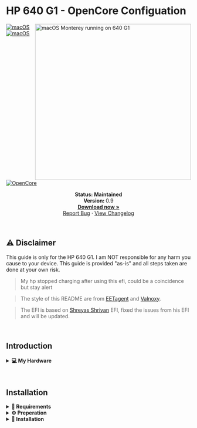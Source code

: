 # HP 640 G1 - OpenCore Configuation

<img align="right" src="https://i.ibb.co/3Nb0HzH/68747470733a2f2f692e6962622e636f2f4c7a59304a57332f4d6f6e74657265792e706e67-2.jpg" alt="macOS Monterey running on 640 G1" width="425">

[![macOS](https://img.shields.io/badge/macOS-BigSur-brightgreen.svg)](https://developer.apple.com/documentation/macos-release-notes)
[![macOS](https://img.shields.io/badge/macOS-Monterey-brightgreen.svg)](https://developer.apple.com/documentation/macos-release-notes)
[![OpenCore](https://img.shields.io/badge/OpenCore-0.9.1-blue)](https://github.com/acidanthera/OpenCorePkg)

<p align="center">
   <strong>Status: Maintained</strong>
   <br />
   <strong>Version: </strong>0.9
   <br />
   <a href="https://github.com/wasab1i/Hp640G1-Hack/releases"><strong>Download now »</strong></a>
   <br />
   <a href="https://github.com/wasab1i/Hp640G1-Hack/issues">Report Bug</a>
   ·
   <a href="https://github.com/wasab1i/Hp640G1-Hack/blob/main/CHANGELOG.md">View Changelog</a>
  </p>
</p>
</br>

## ⚠️ Disclaimer
This guide is only for the HP 640 G1. I am NOT responsible for any harm you cause to your device. This guide is provided "as-is" and all steps taken are done at your own risk.

> My hp stopped charging after using this efi, could be a coincidence but stay alert

> The style of this README are from [EETagent](https://github.com/EETagent/T480-OpenCore-Hackintosh) and [Valnoxy](https://github.com/valnoxy/t480-oc/).

> The EFI is based on [Shreyas Shriyan](https://github.com/shreyas-shriyan/Hp-Probook-640G1-Hackintosh-OpenCore) EFI, fixed the issues from his EFI and will be updated.

&nbsp;

## Introduction

<details>
<summary><strong>💻 My Hardware</strong></summary>
<br>
These are the Hardware component I use. But this OpenCore configuation <strong>should still work</strong> with your device, even if the components are not equal.

> **Note** Check the model of your WiFi & Bluetooth card. Intel cards should be compatible with itlwm (or AirportItlwm). If your card is from another manufacturer, please check if your card supports macOS. 

| Category  | Component                            |
| --------- | ------------------------------------ |
| CPU       | Intel Core i5-4210M                  |
| GPU       | Intel HD Graphics 4600               |
| SSD       | SanDisk SD7SB6S-128G-1006 SATA SSD   |
| Memory    | 4GB DDR3 1600MHz                     |
| WiFi & BT | Centrino Advanced-N 6235             |

</details>  

</details>

&nbsp;

## Installation

<details>  
<summary><strong>📝 Requirements</strong></summary>
</br>

You must have the following items:
- Access to a working Windows machine with Python installed.
- A pendrive with more than 4 GB (Remember that during the preparation we will format the flash drive to create the installation media).
- an Internet connection (recommended via Ethernet).
- 1-2 hours of your time.

</details>

<details>  
<summary><strong>⚙️ Preperation</strong></summary>
</br>

### Create the install media

First of all, you will need the install media of macOS. I will use [macrecovery](https://github.com/acidanthera/OpenCorePkg) to download and create the macOS Install media.

With macrecovery, the process is the following:
- Download [OpenCorePkg](https://github.com/acidanthera/OpenCorePkg) as a ZIP.
- Extract the OpenCorePkg-master.zip file.
- Open ```cmd.exe``` with Administrator privileges and change the directory to OpenCorePkg-master\Utilities\macrecovery.
- Enter the following command to download macOS:
```
# Big Sur (11)
python macrecovery.py -b Mac-42FD25EABCABB274 -m 00000000000000000 download

# Monterey (12)
python macrecovery.py -b Mac-E43C1C25D4880AD6 -m 00000000000000000 download
```
- After the download succeeded, type ```diskpart``` and wait until you see ```DISKPART>```

- Plug-in your pendrive and type ```list disk``` to see your disk id.

- Select your pendrive by typing ```select disk <diskid>```

- Now we are gonna clean the pendrive and convert it to GPT. First, type ```clean``` and then ```convert gpt```.

>  **Note**: If an error occurred, try to convert again by typing ```convert gpt```.

- After the pendrive is clean and converted, we will create a new partition where we can put our files on. First, type ```create partition primary```, then select the new partition with ```select partition 1``` and format it ```format fs=fat32 quick```.

- Finally, mount your pendrive by typing ```assign```

- Now, close the Command Prompt and copy the folder ```com.apple.recovery.boot``` on the pendrive. 

Now we are ready to make the USB drive bootable.

### Configure and install OpenCore
Download the EFI folder from this repo, you will find the latest files under the release tab or just download the repo as it is. Move the folder to the root of your pendrive (e.g. J:\) and rename the folder to ```EFI```.

#### GenSMBIOS
We need a script, called [GenSMBIOS](https://github.com/corpnewt/GenSMBIOS), to create fake serial number, UUID and MLB numbers. **This step is essential to have working iMessage, so do not skip it!**

The process is the following:

- Download GenSMBIOS as a ZIP, then extract it.
- Start GenSMBIOS.bat and use option ```1``` to download MacSerial.
- Choose option ```2```, to select the path of the config.plist file. It will be located in ```EFI -> OC``` folder.
- Choose option ```3```, and enter ```MacBookPro15,2``` as the machine type.
- Press ```Q``` to quit. Your config now should contain the requied serials.

#### Enter the proper ROM value
After adding serials to your config.plist, you have to add the computer's MAC address to the config.plist file. We need a Plist editior, to write the MAC address into the config.plist file. I used [ProperTree](https://github.com/corpnewt/ProperTree), since it works on Windows too. You have to change the MAC address value in the config.plist at

```PlatformInfo -> Generic -> ROM```

Delete the generic ```112233445566``` value, and enter your MAC address into the field, without any colons. Save the Plist file, and it is now ready to be written out to the EFI partition of your install media.

#### Default keyboard layout and language
The default keyboard layout and language is ```German```. To change the language, edit the value of ```NVRAM -> Add -> 7C436110-AB2A-4BBB-A880-FE41995C9F82 -> prev-lang:kbd``` to the value of your language. If your value contains an underscore "```_```", replace it with a hyphen "```-```". The value for English would be ```en-US:0```. You can find a list of all language values [here](https://github.com/acidanthera/OpenCorePkg/blob/master/Utilities/AppleKeyboardLayouts/AppleKeyboardLayouts.txt).

### Install OpenCore
After you've finished with the neccesary tweaks, you have to copy the EFI folder to the EFI partition of your pendrive.

</details>

<details>  
<summary><strong>🚚 Installation</strong></summary>
</br>

### Prepare BIOS
The bios must be properly configured prior to installing macOS.
In Security menu, set the following settings:

-  `Intel Virtualization Technology`: must be **Enabled**
-  `Anti-Theft`: must be **Disabled**
-  `Secure Boot`: must be **Disabled**
-  `Device Guard`: must be **Disabled**

In Startup menu, set the following options:

-  `UEFI/Legacy Boot`: **UEFI Only**
-  `CSM Support`: **No**

Now you can go through the install.

### Install macOS
1. Boot from USB, press ```SPACE``` and select the USB drive inside of OpenCore ```"NO NAME (DMG)" or similar```.
>  **Note:** The first boot may take up to 20 minutes.
2. Wait for the macOS Utilities screen.
3. Select Disk Utility, select your disk and click erase. Give a name and choose **APFS** with **GUID Partition Map**.
4. After erasing, go back and select **Reinstall macOS** and follow the steps on your screen. The installation make take up to **2 hours**.
>  **Note:** Your PC will restart multiple times. Just boot from USB and select your disk inside of OpenCore. (named macOS Installer or the disk name).
5. Once you see the `Region selection` screen, you are good to proceed.
6. Create your user accound and everything else.

&nbsp;

## Post-install (optional)

<details>  
<summary><strong>💾 Install OpenCore to Hard drive</strong></summary>
</br>

1. Press `ALT + SPACE` and open terminal. Type `sudo diskutil mountDisk disk0s1` (where disk0s1 corresponds to the EFI partition of the main disk)
2. Open Finder and copy the EFI folder of your USB device to the main disk's EFI partition.
3. Unplug the USB device and reboot your laptop. Now you can boot macOS without your USB device.

</details>

<details>  
<summary><strong>✏️ Create a offline install media (Optional)</strong></summary>
</br>

In case of reinstalling macOS, a offline install media can save some time. You also don't need an Ethernet connection for the installation.
To create a offline install media, you need the following stuff: 

- macOS Installer from the App Store.
- A 16 GB pendrive (Keep in mind, during the preperation we will format the disk to create the install media).

Press `ALT + SPACE` and open Disk utility. Select your USB device and click erase. Name it `MyUSB` and choose **Mac OS Extended** with **GUID Partition Map**. After erasing the USB device, close Disk utility.

Now press `ALT + SPACE` and open terminal. Type the following command:

Big Sur:
```sudo /Applications/Install\ macOS\ Big\ Sur.app/Contents/Resources/createinstallmedia --volume /Volumes/MyUSB --downloadassets```

Monterey:
```sudo /Applications/Install\ macOS\ Monterey.app/Contents/Resources/createinstallmedia --volume /Volumes/MyUSB --downloadassets```

Ventura:
```sudo /Applications/Install\ macOS\ Ventura.app/Contents/Resources/createinstallmedia --volume /Volumes/MyUSB --downloadassets```

After creating the install media, copy your EFI folder to the EFI partition of your USB device.


</details>

&nbsp;

## Status

<details>  
<summary><strong>✅ What's working</strong></summary>
</br>
 
- [X] Intel WiFi (thanks to [itlwn](https://github.com/OpenIntelWireless/itlwm))
- [X] Brightness / Volume Control
- [X] Battery Information
- [X] Audio (Audio Jack & Speaker)
- [X] USB Ports
- [X] Graphics Acceleration
- [X] Trackpoint / Touchpad
- [X] Power management / Sleep

</details>

<details>  
<summary><strong>⚠️ What's not working</strong></summary>
</br>

- [ ] Fingerprint Reader (Disabled with NoTouchID kext)
- [ ] Camera (Should be an easy fix)
- [ ] Imessage
- [ ] Bluetooth (But it can be my wifi card broken, it didn't work even on windows)

</details>

<details>  
<summary><strong>🔄 Not tested</strong></summary>
</br>

- [ ] Airdrop
- [ ] Apple Watch Unlock
- [ ] HandOff
- [ ] DP

</details>

&nbsp;

## ⭐️ Feedback
Did you find any bugs or just have some questions? Feel free to provide your feedback using the Discussions tab.

&nbsp;

## 📜 License

OpenCore is licensed under the [BSD 3-Clause License](https://github.com/acidanthera/OpenCorePkg/blob/master/LICENSE.txt).
